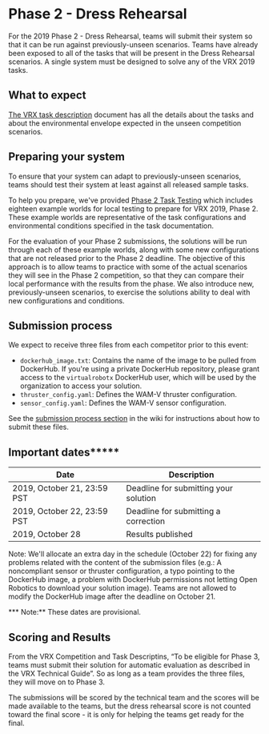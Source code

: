 # Phase 2 - Dress Rehearsal


For the 2019 Phase 2 - Dress Rehearsal, teams will submit their system so that it can be run against previously-unseen scenarios.
Teams have already been exposed to all of the tasks that will be present in the Dress Rehearsal scenarios.
A single system must be designed to solve any of the VRX 2019 tasks.

## What to expect

[The VRX task description](https://bitbucket.org/osrf/vrx/wiki/documentation) document has all the details about the tasks and about the environmental envelope expected in the unseen competition scenarios.

## Preparing your system

To ensure that your system can adapt to previously-unseen scenarios, teams should test their system at least against all released sample tasks.

To help you prepare, we've provided [Phase 2 Task Testing](https://bitbucket.org/osrf/vrx/wiki/Phase2_Task_Testing_2019) which includes eighteen example worlds for local testing to prepare for VRX 2019, Phase 2.  These example worlds are representative of the task configurations and environmental conditions specified in the task documentation.

For the evaluation of your Phase 2 submissions, the solutions will be run through each of these example worlds, along with some new configurations that are not released prior to the Phase 2 deadline.  The objective of this approach is to allow teams to practice with some of the actual scenarios they will see in the Phase 2 competition, so that they can compare their local performance with the results from the phase.  We also introduce new, previously-unseen scenarios, to exercise the solutions ability to deal with new configurations and conditions.

## Submission process

We expect to receive three files from each competitor prior to this event: 

* `dockerhub_image.txt`: Contains the name of the image to be pulled from DockerHub. If you're using a private DockerHub repository, please grant access to the `virtualrobotx` DockerHub user, which will be used by the organization to access your solution.
* `thruster_config.yaml`: Defines the WAM-V thruster configuration.
* `sensor_config.yaml`: Defines the WAM-V sensor configuration.

See the [submission process section](https://bitbucket.org/osrf/vrx/wiki/submission_process) in the wiki for instructions about how to submit these files.

## Important dates*****

| Date                          | Description                            |
|-------------------------------|----------------------------------------|
| 2019, October   21, 23:59 PST | Deadline for submitting your solution  |
| 2019, October   22, 23:59 PST | Deadline for submitting a correction   |
| 2019, October   28            | Results published                      |

Note: We'll allocate an extra day in the schedule (October 22) for fixing any problems related with the content of the submission files (e.g.: A noncompliant sensor or thruster configuration, a typo pointing to the DockerHub image, a problem with DockerHub permissions not letting Open Robotics to download your solution image). Teams are not allowed to modify the DockerHub image after the deadline on October 21.

*** Note:** These dates are provisional.

## Scoring and Results

From the VRX Competition and Task Descriptins, “To be eligible for Phase 3, teams must submit their solution for automatic evaluation as described in the VRX Technical Guide”. So as long as a team provides the three files, they will move on to Phase 3.

The submissions will be scored by the technical team and the scores will be made available to the teams, but the dress rehearsal score is not counted toward the final score - it is only for helping the teams get ready for the final.